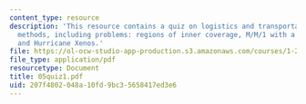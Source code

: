 ```yaml
---
content_type: resource
description: 'This resource contains a quiz on logistics and transportation planning
  methods, including problems: regions of inner coverage, M/M/1 with a variation,
  and Hurricane Xenos.'
file: https://ol-ocw-studio-app-production.s3.amazonaws.com/courses/1-203j-logistical-and-transportation-planning-methods-fall-2006/207f4802048a10fd9bc35658417ed3e6_05quiz1.pdf
file_type: application/pdf
resourcetype: Document
title: 05quiz1.pdf
uid: 207f4802-048a-10fd-9bc3-5658417ed3e6
---
```

